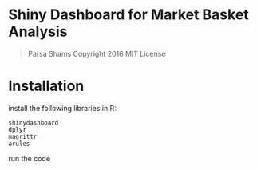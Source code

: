 # Shiny Dashboard for Market Basket Analysis

> Parsa Shams Copyright 2016 MIT License

#  Installation
install the following libraries in R: 

```
shinydashboard
dplyr
magrittr
arules
```
run the code



